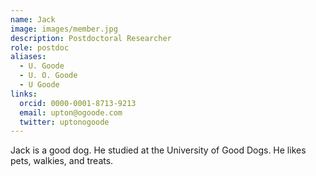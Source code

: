 ```yaml
---
name: Jack
image: images/member.jpg
description: Postdoctoral Researcher
role: postdoc
aliases:
  - U. Goode
  - U. O. Goode
  - U Goode
links:
  orcid: 0000-0001-8713-9213
  email: upton@ogoode.com
  twitter: uptonogoode
---
```


Jack is a good dog.
He studied at the University of Good Dogs.
He likes pets, walkies, and treats.

